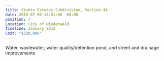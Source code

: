 ```yaml
---
title: Studio Estates Subdivision, Section 4A
date: 2018-07-09 13:51:00 -05:00
position: 7
Location: City of Niederwald
Timeline: January 2012
Cost: "$320,000"
---
```


Water, wastewater, water quality/detention pond, and street and drainage improvements